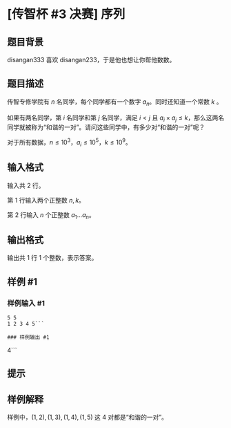 # [传智杯 #3 决赛] 序列

## 题目背景

disangan333 喜欢 disangan233，于是他也想让你帮他数数。

## 题目描述

传智专修学院有 $n$ 名同学，每个同学都有一个数字 $a_n$。同时还知道一个常数 $k$ 。

如果有两名同学，第 $i$ 名同学和第 $j$ 名同学，满足 $i<j$ 且 $a_i\times a_j\leq k$，那么这两名同学就被称为“和谐的一对”。请问这些同学中，有多少对“和谐的一对”呢？

对于所有数据，$n \leq 10^3$，$a_i\leq 10^5$，$k\leq 10^9$。

## 输入格式

输入共 $2$ 行。

第 $1$ 行输入两个正整数 $n,k$。

第 $2$ 行输入 $n$ 个正整数 $a_1\ldots a_n$。

## 输出格式

输出共 $1$ 行 $1$ 个整数，表示答案。

## 样例 #1

### 样例输入 #1
```
5 5
1 2 3 4 5```

### 样例输出 #1

```
4```

## 提示

## 样例解释

样例中，$(1,2),(1,3),(1,4),(1,5)$ 这 $4$ 对都是“和谐的一对”。
